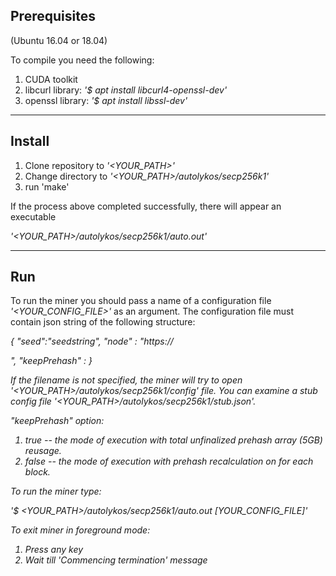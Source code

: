 ## Prerequisites
(Ubuntu 16.04 or 18.04)

To compile you need the following:

1. CUDA toolkit
2. libcurl library:
*'$ apt install libcurl4-openssl-dev'*
3. openssl library:
*'$ apt install libssl-dev'*

---

## Install

1. Clone repository to *'<YOUR_PATH>'*
2. Change directory to *'<YOUR_PATH>/autolykos/secp256k1'*
3. run 'make'

If the process above completed successfully,
there will appear an executable

*'<YOUR_PATH>/autolykos/secp256k1/auto.out'*

---

## Run

To run the miner you should pass a name of a configuration
file *'<YOUR_CONFIG_FILE>'* as an argument.
The configuration file must contain json string of the following structure:

*{ "seed":"seedstring", "node" : "https://<address>", "keepPrehash" : <true or false> }*

If the filename is not specified, the miner will
try to open *'<YOUR_PATH>/autolykos/secp256k1/config'* file.
You can examine a stub config file *'<YOUR_PATH>/autolykos/secp256k1/stub.json'*.

"keepPrehash" option:
1. true -- the mode of execution with total unfinalized prehash array (5GB) reusage.
2. false -- the mode of execution with prehash recalculation on for each block.

To run the miner type:

*'$ <YOUR_PATH>/autolykos/secp256k1/auto.out [YOUR_CONFIG_FILE]'*

To exit miner in foreground mode:

1. Press any key
2. Wait till 'Commencing termination' message
